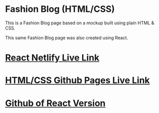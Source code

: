 # Fashion Blog (HTML/CSS)

This is a Fashion Blog page based on a mockup built using plain HTML & CSS.

This same Fashion Blog page was also created using React.

# [React Netlify Live Link](https://bryandevelops-fashion-blog-react.netlify.app)
# [HTML/CSS Github Pages Live Link](https://bryandevelops.github.io/Fashion-Blog-HTML-CSS/)
# [Github of React Version](https://github.com/bryandevelops/Fashion-Blog-React/)